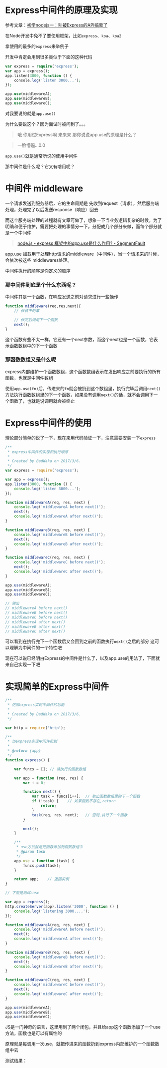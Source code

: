 # Express中间件的原理及实现

参考文章：[初学nodejs一：别被Express的API搞晕了](https://link.jianshu.com/?t=http://www.html-js.com/article/1603)

在Node开发中免不了要使用框架，比如`express`、`koa`、`koa2`

拿使用的最多的`express`来举例子

开发中肯定会用到很多类似于下面的这种代码



```php
var express = require('express');
var app = express();
app.listen(3000, function () {
    console.log('listen 3000...');
});

app.use(middlewareA);
app.use(middlewareB);
app.use(middlewareC);
```

对我要说的就是`app.use()`

为什么要说这个？因为面试时被问到了。。。

> 哦 你用过Express啊 来来来 那你说说app.use的原理是什么？

> 一脸懵逼...0.0

`app.use()`就是通常所说的使用中间件

那中间件是什么呢？它又有啥用呢？

# 中间件 middleware

一个请求发送到服务器后，它的生命周期是 先收到request（请求），然后服务端处理，处理完了以后发送response（响应）回去

而这个服务端处理的过程就有文章可做了，想象一下当业务逻辑复杂的时候，为了明确和便于维护，需要把处理的事情分一下，分配成几个部分来做，而每个部分就是一个中间件

> [node.js - express 框架中的*app.use*是什么作用? - SegmentFault](https://link.jianshu.com?t=https://www.baidu.com/link?url=HKcCKrFJt9AziBLZRXQxP4wJgHbrU5Fk-VVP1xCl8WYO2we4SSCPPfSvdgRRe6vdMQJeK6DXX6J9iJh6bD-8Cq&wd=&eqid=8e1aacc700002bcc0000000358bd35f0)

app.use 加载用于处理http请求的middleware（中间件），当一个请求来的时候，会依次被这些 middlewares处理。

中间件执行的顺序是你定义的顺序

### 那中间件到底是个什么东西呢？

中间件其是一个函数，在响应发送之前对请求进行一些操作



```jsx
function middleware(req,res,next){
    // 做该干的事

    // 做完后调用下一个函数
    next();
}
```

这个函数有些不太一样，它还有一个next参数，而这个next也是一个函数，它表示函数数组中的下一个函数

### 那函数数组又是什么呢

express内部维护一个函数数组，这个函数数组表示在发出响应之前要执行的所有函数，也就是中间件数组

使用`app.use(fn)`后，传进来的`fn`就会被扔到这个数组里，执行完毕后调用`next()`方法执行函数数组里的下一个函数，如果没有调用`next()`的话，就不会调用下一个函数了，也就是说调用就会被终止

# Express中间件的使用

理论部分简单的说了一下，现在来用代码验证一下，注意需要安装一下`express`



```jsx
/**
 * express中间件的实现和执行顺序
 *
 * Created by BadWaka on 2017/3/6.
 */
var express = require('express');

var app = express();
app.listen(3000, function () {
    console.log('listen 3000...');
});

function middlewareA(req, res, next) {
    console.log('middlewareA before next()');
    next();
    console.log('middlewareA after next()');
}

function middlewareB(req, res, next) {
    console.log('middlewareB before next()');
    next();
    console.log('middlewareB after next()');
}

function middlewareC(req, res, next) {
    console.log('middlewareC before next()');
    next();
    console.log('middlewareC after next()');
}

app.use(middlewareA);
app.use(middlewareB);
app.use(middlewareC);

// 输出
// middlewareA before next()
// middlewareB before next()
// middlewareC before next()
// middlewareA after next()
// middlewareB after next()
// middlewareC after next()
```

可以看到在执行完下一个函数后又会回到之前的函数执行`next()`之后的部分
 这可以理解为中间件的一个特性吧

现在可以说已经明白Express的中间件是什么了，以及app.use的用法了，下面就来自己实现一下吧

# 实现简单的Express中间件



```jsx
/**
 * 仿照express实现中间件的功能
 *
 * Created by BadWaka on 2017/3/6.
 */

var http = require('http');

/**
 * 仿express实现中间件机制
 *
 * @return {app}
 */
function express() {

    var funcs = []; // 待执行的函数数组

    var app = function (req, res) {
        var i = 0;

        function next() {
            var task = funcs[i++];  // 取出函数数组里的下一个函数
            if (!task) {    // 如果函数不存在,return
                return;
            }
            task(req, res, next);   // 否则,执行下一个函数
        }

        next();
    }

    /**
     * use方法就是把函数添加到函数数组中
     * @param task
     */
    app.use = function (task) {
        funcs.push(task);
    }

    return app;    // 返回实例
}

// 下面是测试case

var app = express();
http.createServer(app).listen('3000', function () {
    console.log('listening 3000....');
});

function middlewareA(req, res, next) {
    console.log('middlewareA before next()');
    next();
    console.log('middlewareA after next()');
}

function middlewareB(req, res, next) {
    console.log('middlewareB before next()');
    next();
    console.log('middlewareB after next()');
}

function middlewareC(req, res, next) {
    console.log('middlewareC before next()');
    next();
    console.log('middlewareC after next()');
}

app.use(middlewareA);
app.use(middlewareB);
app.use(middlewareC);
```

JS是一门神奇的语言，这里用到了两个闭包，并且给app这个函数添加了一个use方法，函数也是可以有属性的

原理就是每调用一次use，就把传进来的函数扔到express内部维护的一个函数数组中去

测试结果：

```js

```

